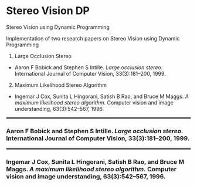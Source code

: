 # Stereo Vision DP
Stereo Vision using Dynamic Programming

Implementation of two research papers on Stereo Vision using Dynamic Programming

1. Large Occlusion Stereo
- Aaron F Bobick and Stephen S Intille. *Large occlusion stereo.* International Journal of Computer Vision, 33(3):181–200, 1999.

2. Maximum Likelihood Stereo Algorithm
- Ingemar J Cox, Sunita L Hingorani, Satish B Rao, and Bruce M Maggs. *A maximum likelihood stereo algorithm.* Computer vision and image understanding, 63(3):542–567, 1996.

<hr style="border:2px solid gray"> </hr>

### Aaron F Bobick and Stephen S Intille. *Large occlusion stereo.* International Journal of Computer Vision, 33(3):181–200, 1999.



<hr style="border:2px solid gray"> </hr>

### Ingemar J Cox, Sunita L Hingorani, Satish B Rao, and Bruce M Maggs. *A maximum likelihood stereo algorithm.* Computer vision and image understanding, 63(3):542–567, 1996.